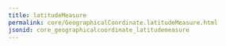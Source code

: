 ```yaml
---
title: latitudeMeasure
permalink: core/GeographicalCoordinate.latitudeMeasure.html
jsonid: core_geographicalcoordinate_latitudemeasure
---
```

